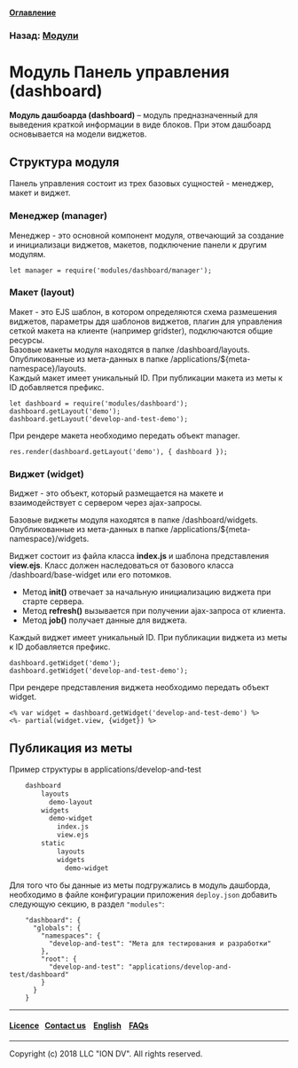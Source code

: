 #### [Оглавление](/docs/ru/index.md)

### Назад: [Модули](/docs/ru/3_modules_description/modules.md)

# Модуль Панель управления (dashboard)

**Модуль дашбоарда (dashboard)** – модуль предназначенный для выведения краткой информации в виде блоков. При этом дашбоард основывается на модели виджетов.

## Структура модуля

Панель управления состоит из трех базовых сущностей - менеджер, макет и виджет.

### Менеджер (manager)

Менеджер - это основной компонент модуля, отвечающий за создание и инициализаци виджетов, макетов, подключение панели к другим модулям.

```
let manager = require('modules/dashboard/manager');
```

### Макет (layout)

Макет - это EJS шаблон, в котором определяются схема размешения виджетов, параметры ддя шаблонов виджетов, плагин для управления сеткой макета на клиенте (например gridster), подключаются общие ресурсы.   
Базовые макеты модуля находятся в папке /dashboard/layouts. Опубликованные из мета-данных в папке /applications/${meta-namespace}/layouts.      
Каждый макет имеет уникальный ID. При публикации макета из меты к ID добавляется префикс. 

```
let dashboard = require('modules/dashboard');
dashboard.getLayout('demo');
dashboard.getLayout('develop-and-test-demo');
```

При рендере макета необходимо передать объект manager.
```
res.render(dashboard.getLayout('demo'), { dashboard });
```

### Виджет (widget)

Виджет - это объект, который размещается на макете и взаимодействует с сервером через ajax-запросы. 

Базовые виджеты модуля находятся в папке /dashboard/widgets. Опубликованные из мета-данных в папке /applications/${meta-namespace}/widgets.  

Виджет состоит из файла класса **index.js** и шаблона представления **view.ejs**.
Класс должен наследоваться от базового класса /dashboard/base-widget или его потомков.

- Метод **init()** отвечает за начальную инициализацию виджета при старте сервера.
- Метод **refresh()** вызывается при получении ajax-запроса от клиента. 
- Метод **job()** получает данные для виджета.

Каждый виджет имеет уникальный ID. При публикации виджета из меты к ID добавляется префикс.

```
dashboard.getWidget('demo');
dashboard.getWidget('develop-and-test-demo');
```

При рендере представления виджета необходимо передать объект widget.

```
<% var widget = dashboard.getWidget('develop-and-test-demo') %>
<%- partial(widget.view, {widget}) %>
```

## Публикация из меты

Пример структуры в applications/develop-and-test
```sh
    dashboard
        layouts
          demo-layout
        widgets
          demo-widget
            index.js
            view.ejs
        static
            layouts              
            widgets
              demo-widget 
```

Для того что бы данные из меты подгружались в модуль дашборда, необходимо в файле конфигурации приложения
`deploy.json` добавить следующую секцию, в раздел `"modules"`:

```
    "dashboard": {
      "globals": {
        "namespaces": {
          "develop-and-test": "Мета для тестирования и разработки"
        },
        "root": {
          "develop-and-test": "applications/develop-and-test/dashboard"
        }
      }
    }
```

--------------------------------------------------------------------------  


 #### [Licence](/LICENCE.md)&ensp;  [Contact us](https://iondv.ru/index.html) &ensp;  [English](/docs/en/3_modules_description/dashboard.md) &ensp; [FAQs](/faqs.md)          



--------------------------------------------------------------------------  

Copyright (c) 2018 LLC "ION DV".
All rights reserved.